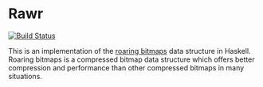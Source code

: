 Rawr
====

[![Build Status][3]][2]

This is an implementation of the [roaring bitmaps][1] data structure in
Haskell. Roaring bitmaps is a compressed bitmap data structure which offers
better compression and performance than other compressed bitmaps in many
situations.

[1]: http://www.roaringbitmap.org/
[2]: https://travis-ci.org/thsutton/rawr
[3]: https://travis-ci.org/thsutton/rawr.svg?branch=master
